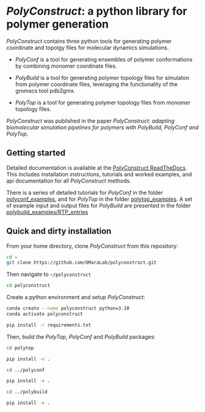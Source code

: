 # *PolyConstruct*: a python library for polymer generation

*PolyConstruct* contains three python tools for generating polymer coordinate and topolgy files for molecular dynamics simulations.  

* *PolyConf* is a tool for generating ensembles of polymer conformations by combining monomer coordinate files.

* *PolyBuild* is a tool for generating polymer topology files for simulaton from polymer coordinate files, leveraging the functionality of the gromacs tool pdb2gmx.

* *PolyTop* is a tool for generating polymer topology files from monomer topology files.

*PolyConstruct* was published in the paper *PolyConstruct: adapting biomolecular simulation pipelines for polymers with PolyBuild, PolyConf and PolyTop*.

## Getting started

Detailed documentation is available at the [PolyConstruct ReadTheDocs](https://polyconstruct.readthedocs.io/en/latest/index.html).  This includes installation instructions, tutorials and worked examples, and api documentation for all *PolyConstruct* methods.

There is a series of detailed tutorials for *PolyConf* in the folder [polyconf_examples](https://github.com/OMaraLab/polyconstruct/tree/main/polyconf_examples), and for *PolyTop* in the folder [polytop_examples](https://github.com/OMaraLab/polyconstruct/tree/main/polytop_examples).  A set of example input and output files for *PolyBuild* are presented in the folder [polybuild_examples/RTP_entries](https://github.com/OMaraLab/polyconstruct/tree/main/polybuild_examples/RTP_entries)

## Quick and dirty installation

From your home directory, clone *PolyConstruct* from this repository:

```bash
cd ~
git clone https://github.com/OMaraLab/polyconstruct.git
```

Then navigate to `~/polyconstruct`

```bash
cd polyconstruct
```

Create a python environment and setup *PolyConstruct*:

```bash
conda create --name polyconstruct python=3.10
conda activate polyconstruct

pip install -r requirements.txt
```

Then, build the *PolyTop*, *PolyConf* and *PolyBuild* packages:

```bash
cd polytop

pip install -e .

cd ../polyconf

pip install -e .

cd ../polybuild

pip install -e .
```
